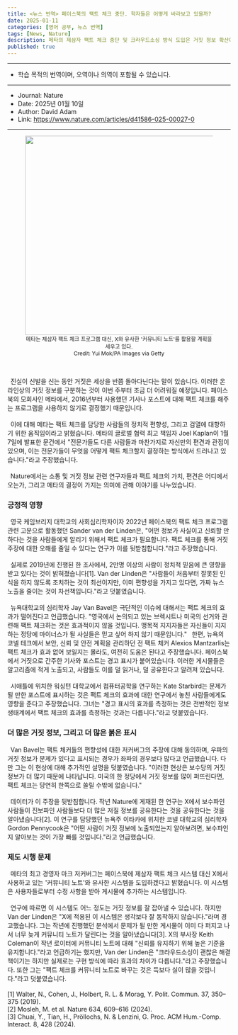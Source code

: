 ```yaml
---
title: <뉴스 번역> 페이스북의 팩트 체크 중단. 학자들은 어떻게 바라보고 있을까?
date: 2025-01-11
categories: [영어 공부, 뉴스 번역]
tags: [News, Nature]
description: 메타의 제삼자 팩트 체크 중단 및 크라우드소싱 방식 도입은 거짓 정보 확산에 대해 연구하는 학자들을 혼란에 빠뜨렸다.
published: true
---
```


***

* 학습 목적의 번역이며, 오역이나 의역이 포함될 수 있습니다.

***

* Journal: Nature
* Date: 2025년 01월 10일
* Author: David Adam
* Link: <https://www.nature.com/articles/d41586-025-00027-0>

***
<figure align="center">
  <img src="https://media.nature.com/lw767/magazine-assets/d41586-025-00027-0/d41586-025-00027-0_50441120.jpg?as=webp" width="600px" height="450px" alt="">
  <figcaption style="font-size:12px">메타는 제삼자 팩트 체크 프로그램 대신, X와 유사한 '커뮤니티 노트'를 활용할 계획을 세우고 있다.</figcaption>
  <figcaption style="font-size:12px">Credit: Yui Mok/PA Images via Getty</figcaption>
</figure>

<br/>

<p>
&ensp;진실이 신발을 신는 동안 거짓은 세상을 반쯤 돌아다닌다는 말이 있습니다. 이러한 온라인상의 거짓 정보를 구분하는 것이 이번 주부터 조금 더 어려워질 예정입니다. 페이스북의 모회사인 메타에서, 2016년부터 사용했던 기사나 포스트에 대해 팩트 체크를 해주는 프로그램을 사용하지 않기로 결정했기 때문입니다.<br/><br/>
&ensp;이에 대해 메타는 팩트 체크를 담당한 사람들의 정치적 편향성, 그리고 검열에 대항하기 위한 움직임이라고 밝혔습니다. 메타의 글로벌 협력 최고 책임자 Joel Kaplan이 1월 7일에 발표한 문건에서 "전문가들도 다른 사람들과 마찬가지로 자신만의 편견과 관점이 있으며, 이는 전문가들이 무엇을 어떻게 팩트 체크할지 결정하는 방식에서 드러나고 있습니다."라고 주장했습니다.<br/><br/>
&ensp;Nature에서는 소통 및 거짓 정보 관련 연구자들과 팩트 체크의 가치, 편견은 어디에서 오는가, 그리고 메타의 결정이 가지는 의미에 관해 이야기를 나누었습니다.<br/> 
</p>

<h3>긍정적 영향</h3>

<p>
&ensp;영국 케임브리지 대학교의 사회심리학자이자 2022년 페이스북의 팩트 체크 프로그램 관련 고문으로 활동했던 Sander van der Linden은, "어떤 정보가 사실이고 신뢰할 만하다는 것을 사람들에게 알리기 위해서 팩트 체크가 필요합니다. 팩트 체크를 통해 거짓 주장에 대한 오해를 줄일 수 있다는 연구가 이를 뒷받침합니다."라고 주장했습니다.<br/><br/>
&ensp;실제로 2019년에 진행된 한 조사에서, 2만명 이상의 사람이 정치적 믿음에 큰 영향을 받고 있다는 것이 밝혀졌습니다[1]. Van der Linden은 "사람들이 처음부터 잘못된 인식을 하지 않도록 조치하는 것이 최선이지만, 이미 편향성을 가지고 있다면, 가짜 뉴스 노출을 줄이는 것이 차선책입니다."라고 덧붙였습니다.<br/><br/>
&ensp;뉴욕대학교의 심리학자 Jay Van Bavel은 극단적인 이슈에 대해서는 팩트 체크의 효과가 떨어진다고 언급했습니다. "영국에서 논의되고 있는 브렉시트나 미국의 선거와 관련해 팩트 체크하는 것은 효과적이지 않을 것입니다. 맹목적 지지자들은 자신들이 지지하는 정당에 마이너스가 될 사실들은 믿고 싶어 하지 않기 때문입니다."
&ensp;한편, 뉴욕의 코넬 테크에서 보안, 신뢰 및 안전 계획을 관리하던 전 팩트 체커 Alexios Mantzarlis는 팩트 체크가 효과 없어 보일지는 몰라도, 여전히 도움은 된다고 주장했습니다. 페이스북에서 거짓으로 간주한 기사와 포스트는 경고 표시가 붙어있습니다. 이러한 게시물들은 알고리즘에 적게 노출되고, 사람들도 이를 덜 읽거나, 덜 공유한다고 알려져 있습니다.<br/><br/>
&ensp;시애틀에 위치한 워싱턴 대학교에서 컴퓨터공학을 연구하는 Kate Starbird는 문제가 될 만한 포스트에 표시하는 것은 팩트 체크의 효과에 대한 연구에서 놓친 사람들에게도 영향을 준다고 주장했습니다. 그녀는 "경고 표시의 효과를 측정하는 것은 전반적인 정보 생태계에서 팩트 체크의 효과를 측정하는 것과는 다릅니다."라고 덧붙였습니다.<br/>
</p>

<h3>더 많은 거짓 정보, 그리고 더 많은 붉은 표시</h3>

<p>
&ensp;Van Bavel는 팩트 체커들의 편향성에 대한 저커버그의 주장에 대해 동의하며, 우파의 거짓 정보가 문제가 있다고 표시되는 경우가 좌파의 경우보다 많다고 언급했습니다. 다만 그는 이 현상에 대해 추가적인 설명을 덧붙였습니다. "이러한 현상은 보수당의 거짓 정보가 더 많기 때문에 나타납니다. 미국의 한 정당에서 거짓 정보를 많이 퍼뜨린다면, 팩트 체크는 당연히 한쪽으로 쏠릴 수밖에 없습니다."<br/><br/>
&ensp;데이터가 이 주장을 뒷받침합니다. 작년 Nature에 게재된 한 연구는 X에서 보수파인 사람들이 진보파인 사람들보다 더 많은 저질 정보를 공유한다는 것을 공유한다는 것을 알아냈습니다[2]. 이 연구를 담당했던 뉴욕주 이타카에 위치한 코넬 대학교의 심리학자 Gordon Pennycook은 "어떤 사람이 거짓 정보에 노출되었는지 알아보려면, 보수파인지 알아보는 것이 가장 빠를 것입니다."라고 언급했습니다.<br/>
</p>

<h3>제도 시행 문제</h3>

<p>
&ensp;메타의 최고 경영자 마크 저커버그는 페이스북에 제삼자 팩트 체크 시스템 대신 X에서 사용하고 있는 '커뮤니티 노트'와 유사한 시스템을 도입하겠다고 밝혔습니다. 이 시스템은 사용자들로부터 수정 사항을 받아 게시물에 추가하는 시스템입니다.<br/><br/>
&ensp;연구에 따르면 이 시스템도 어느 정도는 거짓 정보를 잘 잡아낼 수 있습니다. 하지만 Van der Linden은 "X에 적용된 이 시스템은 생각보다 잘 동작하지 않습니다."라며 경고했습니다. 그는 작년에 진행했던 분석에서 문제가 될 만한 게시물이 이미 다 퍼지고 나서 너무 늦게 커뮤니티 노트가 달린다는 것을 알아냈습니다[3]. X의 부사장 Keith Coleman이 작년 로이터에 커뮤니티 노트에 대해 "신뢰를 유지하기 위해 높은 기준을 유지합니다."라고 언급하기는 했지만, Van der Linden은 "크라우드소싱이 괜찮은 해결책이기는 하지만 실제로는 구현 방식에 따라 효과의 차이가 다릅니다."라고 주장했습니다. 또한 그는 "팩트 체크를 커뮤니티 노트로 바꾸는 것은 득보다 실이 많을 것입니다."라고 덧붙였습니다.<br/><br/>
[1] Walter, N., Cohen, J., Holbert, R. L. & Morag, Y. Polit. Commun. 37, 350–375 (2019).<br/>
[2] Mosleh, M. et al. Nature 634, 609–616 (2024).<br/>
[3] Chuai, Y., Tian, H., Pröllochs, N. & Lenzini, G. Proc. ACM Hum.-Comp. Interact. 8, 428 (2024).
</p>